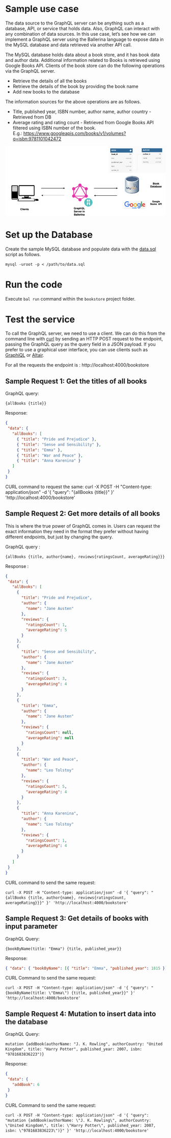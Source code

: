 # Sample use case

The data source to the GraphQL server can be anything such as a database, API, or service that holds data. Also, GraphQL can interact with any combination of data sources. In this use case, let’s see how we can implement a GraphQL server using the Ballerina language to expose data in the MySQL database and data retrieved via another API call.

The MySQL database holds data about a book store, and it has book data and author data. Additional information related to  Books is retrieved using  Google Books API. Clients of the book store can do the following operations via the GraphQL server.
* Retrieve the details of all the books
* Retrieve the details of the book by providing the book name
* Add new books to the database

The information sources for the above operations are as follows.
* Title, published year, ISBN number, author  name, author country  - Retrieved from DB
* Average rating and rating count - Retrieved from Google  Books API filtered using ISBN number of the book.  
E.g.: https://www.googleapis.com/books/v1/volumes?q=isbn:9781101042472


<img src="images/Graphql-With-Ballerina.png"/>

# Set up the Database

Create the sample MySQL database and  populate data with the [data.sql](data.sql) script as follows.

```
mysql -uroot -p < /path/to/data.sql

```
# Run the code

Execute `bal run` command  within the `bookstore` project folder.

# Test the service

To call the GraphQL server, we need to use a client. We can do this from the command line with [curl](https://curl.se/) by sending an HTTP POST request to the endpoint, passing the GraphQL query as the query field in a JSON payload. If you prefer to use a graphical user interface, you can use clients such as [GraphiQL](https://github.com/graphql/graphiql) or [Altair](https://altair.sirmuel.design/#download).

For all the requests the endpoint is  : http://localhost:4000/bookstore

## Sample Request 1:  Get the titles of all books

GraphQL query: 
```
{allBooks {title}}
```

Response: 
```json
{
 "data": {
   "allBooks": [
     { "title": "Pride and Prejudice" },
     { "title": "Sense and Sensibility" },
     { "title": "Emma" },
     { "title": "War and Peace" },
     { "title": "Anna Karenina" }
   ]
 }
}
```
CURL command  to request the same:
curl -X POST -H "Content-type: application/json" -d '{ "query": "{allBooks {title}}" }' 'http://localhost:4000/bookstore'

## Sample Request 2:  Get more details of all books

This is where the true power of GraphQL comes in. Users can request the exact information they need in the format they prefer without having different endpoints, but just by changing the query.

GraphQL query : 
```
{allBooks {title, author{name}, reviews{ratingsCount, averageRating}}}
```

Response :

```json
{
 "data": {
   "allBooks": [
     {
       "title": "Pride and Prejudice",
       "author": {
         "name": "Jane Austen"
       },
       "reviews": {
         "ratingsCount": 1,
         "averageRating": 5
       }
     },
     {
       "title": "Sense and Sensibility",
       "author": {
         "name": "Jane Austen"
       },
       "reviews": {
         "ratingsCount": 3,
         "averageRating": 4
       }
     },
     {
       "title": "Emma",
       "author": {
         "name": "Jane Austen"
       },
       "reviews": {
         "ratingsCount": null,
         "averageRating": null
       }
     },
     {
       "title": "War and Peace",
       "author": {
         "name": "Leo Tolstoy"
       },
       "reviews": {
         "ratingsCount": 5,
         "averageRating": 4
       }
     },
     {
       "title": "Anna Karenina",
       "author": {
         "name": "Leo Tolstoy"
       },
       "reviews": {
         "ratingsCount": 1,
         "averageRating": 4
       }
     }
   ]
 }
}
```

CURL command to send the same request:

```
curl -X POST -H "Content-type: application/json" -d '{ "query": "{allBooks {title, author{name}, reviews{ratingsCount, averageRating}}}" }' 'http://localhost:4000/bookstore'
```

## Sample Request 3:  Get details of books with  input parameter  

GraphQL Query:  
```
{bookByName(title: "Emma") {title, published_year}}
```

Response:

```json
{ "data": { "bookByName": [{ "title": "Emma", "published_year": 1815 }] } }
```

CURL Command to send the same request:
```
curl -X POST -H "Content-type: application/json" -d '{ "query": "{bookByName(title: \"Emma\") {title, published_year}}" }' 'http://localhost:4000/bookstore'
```

## Sample Request 4: Mutation to insert data into the database

GraphQL Query:
```
mutation {addBook(authorName: "J. K. Rowling", authorCountry: "United Kingdom", title: "Harry Potter", published_year: 2007, isbn: "9781683836223")}
```
Response:

```json
{
 "data": {
   "addBook": 6
 }
}
```

CURL Command to send the same request:
```
curl -X POST -H "Content-type: application/json" -d '{ "query": "mutation {addBook(authorName: \"J. K. Rowling\", authorCountry: \"United Kingdom\", title: \"Harry Potter\", published_year: 2007, isbn: \"9781683836223\")}" }' 'http://localhost:4000/bookstore'
```
